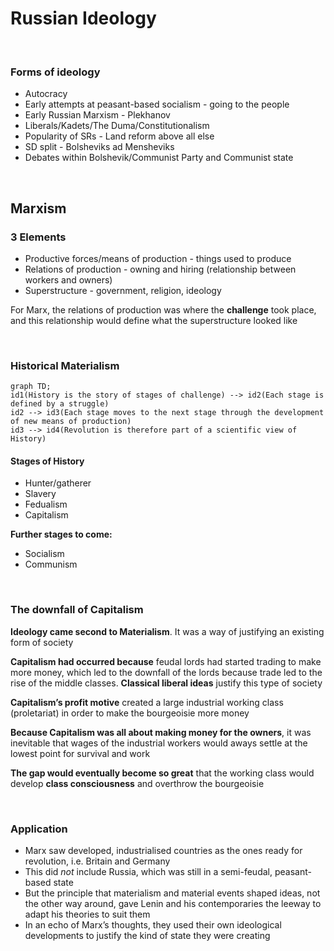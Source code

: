 # Russian Ideology

</br>

### Forms of ideology

- Autocracy
- Early attempts at peasant-based socialism - going to the people
- Early Russian Marxism - Plekhanov
- Liberals/Kadets/The Duma/Constitutionalism
- Popularity of SRs - Land reform above all else
- SD split - Bolsheviks ad Mensheviks
- Debates within Bolshevik/Communist Party and Communist state

</br>

## Marxism
### 3 Elements

- Productive forces/means of production - things used to produce
- Relations of production - owning and hiring (relationship between workers and owners)
- Superstructure - government, religion, ideology

For Marx, the relations of production was where the **challenge** took place, and this relationship would define what the superstructure looked like

</br>

### Historical Materialism

```mermaid
graph TD;
id1(History is the story of stages of challenge) --> id2(Each stage is defined by a struggle)
id2 --> id3(Each stage moves to the next stage through the development of new means of production)
id3 --> id4(Revolution is therefore part of a scientific view of History)
```

#### Stages of History

- Hunter/gatherer
- Slavery
- Fedualism
- Capitalism

**Further stages to come:**

- Socialism
- Communism

</br>

### The downfall of Capitalism

**Ideology came second to Materialism**. It was a way of justifying an existing form of society

**Capitalism had occurred because** feudal lords had started trading to make more money, which led to the downfall of the lords because trade led to the rise of the middle classes. **Classical liberal ideas** justify this type of society

**Capitalism’s profit motive** created a large industrial working class (proletariat) in order to make the bourgeoisie more money

**Because Capitalism was all about making money for the owners**, it was inevitable that wages of the industrial workers would aways settle at the lowest point for survival and work

**The gap would eventually become so great** that the working class would develop **class consciousness** and overthrow the bourgeoisie

</br>

### Application

- Marx saw developed, industrialised countries as the ones ready for revolution, i.e. Britain and Germany
- This did *not* include Russia, which was still in a semi-feudal, peasant-based state
- But the principle that materialism and material events shaped ideas, not the other way around, gave Lenin and his contemporaries the leeway to adapt his theories to suit them
- In an echo of Marx’s thoughts, they used their own ideological developments to justify the kind of state they were creating